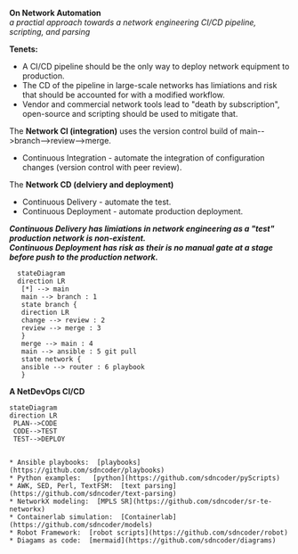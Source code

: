 **On Network Automation**  
 _a practial approach towards a network engineering CI/CD pipeline, scripting, and parsing_          


**Tenets:**    
* A CI/CD pipeline should be the only way to deploy network equipment to production.  
* The CD of the pipeline in large-scale networks has limiations and risk that should be accounted for with a modified workflow.  
* Vendor and commercial network tools lead to "death by subscription", open-source and scripting should be used to mitigate that.  

The **Network CI (integration)** uses the version control build of main-->branch-->review-->merge.  
* Continuous Integration - automate the integration of configuration changes (version control with peer review).  

The **Network CD (delviery and deployment)**   
* Continuous Delivery - automate the test.    
* Continuous Deployment - automate production deployment.    

**_Continuous Delivery has limiations in network engineering as a "test" production network is non-existent._**    
**_Continuous Deployment has risk as their is no manual gate at a stage before push to the production network._**    

 ```mermaid
   stateDiagram
   direction LR
    [*] --> main
    main --> branch : 1
    state branch {
    direction LR
    change --> review : 2
    review --> merge : 3
    }
    merge --> main : 4
    main --> ansible : 5 git pull
    state network {
    ansible --> router : 6 playbook
    }
 ```
 **A NetDevOps CI/CD**  
   ```mermaid
   stateDiagram
   direction LR
    PLAN-->CODE
    CODE-->TEST
    TEST-->DEPLOY
 
 
* Ansible playbooks:  [playbooks](https://github.com/sdncoder/playbooks)  
* Python examples:   [python](https://github.com/sdncoder/pyScripts)  
* AWK, SED, Perl, TextFSM:  [text parsing](https://github.com/sdncoder/text-parsing)      
* NetworkX modeling:  [MPLS SR](https://github.com/sdncoder/sr-te-networkx)  
* Containerlab simulation:  [Containerlab](https://github.com/sdncoder/models)  
* Robot Framework:  [robot scripts](https://github.com/sdncoder/robot)  
* Diagams as code:  [mermaid](https://github.com/sdncoder/diagrams)      










 
